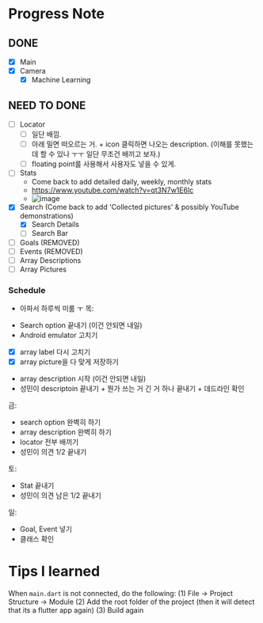 # Progress Note

## DONE
- [X] Main
- [X] Camera
     - [X] Machine Learning

## NEED TO DONE
- [ ] Locator
    - [ ] 일단 배낌. 
    - [ ] 아래 밀면 떠오르는 거. + icon 클릭하면 나오는 description. (이해를 못했는데 할 수 있나 ㅜㅜ 일단 무조건 배끼고 보자.)
    - [ ] floating point를 사용해서 사용자도 넣을 수 있게.
- [ ] Stats 
     - Come back to add detailed daily, weekly, monthly stats
     - https://www.youtube.com/watch?v=qt3N7w1E6lc
     - ![image](https://user-images.githubusercontent.com/68700599/90002144-e3c7a980-dc57-11ea-9189-6c7f356a478a.png)
- [X] Search (Come back to add 'Collected pictures' & possibly YouTube demonstrations)
     - [X] Search Details
     - [ ] Search Bar
- [ ] Goals (REMOVED)
- [ ] Events (REMOVED)
- [ ] Array Descriptions
- [ ] Array Pictures

### Schedule
* 아파서 하루씩 미룸 ㅜ
목: 
- Search option 끝내기 (이건 안되면 내일)
- Android emulator 고치기
- [X] array label 다시 고치기
- [X] array picture을 다 맞게 저장하기
- array description 시작 (이건 안되면 내일)
- 성민이 descriptoin 끝내기 + 뭔가 쓰는 거 긴 거 하나 끝내기 + 데드라인 확인

금:
- search option 완벽히 하기
- array description 완벽히 하기
- locator 전부 배끼기
- 성민이 의견 1/2 끝내기

토: 
- Stat 끝내기
- 성민이 의견 남은 1/2 끝내기 

일: 
- Goal, Event 넣기
- 클래스 확인

# Tips I learned

When `main.dart` is not connected, do the following:
(1) File -> Project Structure -> Module
(2) Add the root folder of the project (then it will detect that its a flutter app again)
(3) Build again

